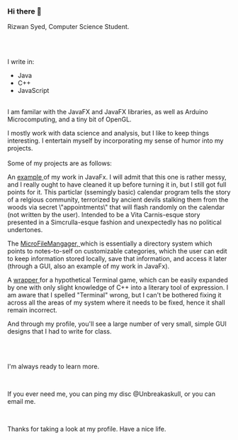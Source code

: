 ### Hi there 👋

<!--
**RAS06/RAS06** is a ✨ _special_ ✨ repository because its `README.md` (this file) appears on your GitHub profile.

Here are some ideas to get you started:

- 🔭 I’m currently working on ...
- 🌱 I’m currently learning ...
- 👯 I’m looking to collaborate on ...
- 🤔 I’m looking for help with ...
- 💬 Ask me about ...
- 📫 How to reach me: ...
- 😄 Pronouns: ...
- ⚡ Fun fact: ...
-->

<!DOCTYPE html>
<html>
  
  <p> Rizwan Syed, Computer Science Student.</p> <br> <br>
  <p> I write in: <ul>
    <li>Java</li>
    <li>C++</li>
    <li>JavaScript</li>
  </ul>
  <br>
  I am familar with the JavaFX and JavaFX libraries, as well as Arduino Microcomputing, and a tiny bit of OpenGL.
  </p>

  <p>I mostly work with data science and analysis, but I like to keep things interesting. I entertain myself by incorporating my sense of humor into my projects. <br><br> Some of my projects are as follows: <br></p>
 
    
  <p> An <a href = "https://github.com/RAS06/The-ScizoCalendar-Project"> example </a>of my work in JavaFx. I will admit that this one is rather messy, and I really ought to have cleaned it up before turning it in, but I still got full points for it. This particlar (ssemingly basic) calendar program tells the story of a relgious community, terrorized by ancient devils stalking them from the woods via secret \"appointments\" that will flash randomly on the calendar (not written by the user). Intended to be a Vita Carnis-esque story presented in a Simcrulla-esque fashion and unexpectedly has no political undertones.</p>
  <p> The <a href = "https://github.com/RAS06/MicroFileManager"> MicroFileMangager, </a>which is essentially a directory system which points to notes-to-self on customizable categories, which the user can edit to keep information stored locally, save that information, and access it later (through a GUI, also an example of my work in JavaFx).</p>
  <p> A <a href = "https://github.com/RAS06/TermalIO"> wrapper </a> for a hypothetical Terminal game, which can be easily expanded by one with only slight knowledge of C++ into a literary tool of expression. I am aware that I spelled "Terminal" wrong, but I can't be bothered fixing it across all the areas of my system where it needs to be fixed, hence it shall remain incorrect.</p>  
  <p> And through my profile, you'll see a large number of very small, simple GUI designs that I had to write for class. </p>
  <br> <br>
    
  <p> I'm always ready to learn more.</p>
  
  <br>
  
  <p> If you ever need me, you can ping my disc @Unbreakaskull, or you can email me.</p>
  
  <br>
  
  <p>Thanks for taking a look at my profile. Have a nice life.</p>
  
  </html>
